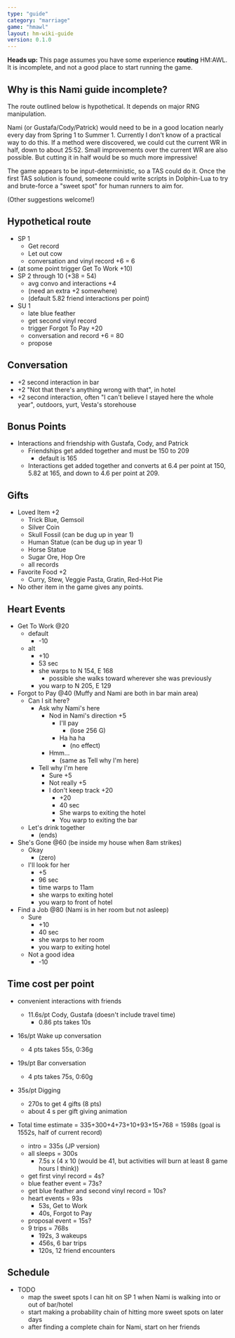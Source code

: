 ```yaml
---
type: "guide"
category: "marriage"
game: "hmawl"
layout: hm-wiki-guide
version: 0.1.0
---
```


**Heads up:** This page assumes you have some experience **routing** HM:AWL. It is incomplete, and not a good place to start running the game.

## Why is this Nami guide incomplete?

The route outlined below is hypothetical. It depends on major RNG manipulation.

Nami (or Gustafa/Cody/Patrick) would need to be in a good location nearly every day from Spring 1 to Summer 1. Currently I don't know of a practical way to do this. If a method were discovered, we could cut the current WR in half, down to about 25:52. Small improvements over the current WR are also possible. But cutting it in half would be so much more impressive!

The game appears to be input-deterministic, so a TAS could do it. Once the first TAS solution is found, someone could write scripts in Dolphin-Lua to try and brute-force a "sweet spot" for human runners to aim for.

(Other suggestions welcome!)

## Hypothetical route

- SP 1
	- Get record
	- Let out cow
	- conversation and vinyl record +6 = 6
- (at some point trigger Get To Work +10)
- SP 2 through 10 (+38 = 54)
	- avg convo and interactions +4
	- (need an extra +2 somewhere)
	- (default 5.82 friend interactions per point)
- SU 1
	- late blue feather
	- get second vinyl record
	- trigger Forgot To Pay +20
	- conversation and record +6 = 80
	- propose

## Conversation
- +2 second interaction in bar
- +2 "Not that there's anything wrong with that", in hotel
- +2 second interaction, often "I can't believe I stayed here the whole year", outdoors, yurt, Vesta's storehouse

## Bonus Points
- Interactions and friendship with Gustafa, Cody, and Patrick
	- Friendships get added together and must be 150 to 209
		- default is 165
	- Interactions get added together and converts at 6.4 per point at 150, 5.82 at 165, and down to 4.6 per point at 209.

## Gifts
- Loved Item +2
	- Trick Blue, Gemsoil
	- Silver Coin
	- Skull Fossil (can be dug up in year 1)
	- Human Statue (can be dug up in year 1)
	- Horse Statue
	- Sugar Ore, Hop Ore
	- all records
- Favorite Food +2
	- Curry, Stew, Veggie Pasta, Gratin, Red-Hot Pie
- No other item in the game gives any points.

## Heart Events

- Get To Work @20
	- default
		- -10
	- alt
		- +10
		- 53 sec
		- she warps to N 154, E 168
			- possible she walks toward wherever she was previously
		- you warp to N 205, E 129
- Forgot to Pay @40 (Muffy and Nami are both in bar main area)
	- Can I sit here?
		- Ask why Nami's here
			- Nod in Nami's direction +5
				- I'll pay
					- (lose 256 G)
				- Ha ha ha
					- (no effect)
			- Hmm…
				- (same as Tell why I'm here)
		- Tell why I'm here
			- Sure +5
			- Not really +5
			- I don't keep track +20
				- +20
				- 40 sec
				- She warps to exiting the hotel
				- You warp to exiting the bar
	- Let's drink together
		- (ends)
- She's Gone @60 (be inside my house when 8am strikes)
	- Okay
		- (zero)
	- I'll look for her
		- +5
		- 96 sec
		- time warps to 11am
		- she warps to exiting hotel
		- you warp to front of hotel
- Find a Job @80 (Nami is in her room but not asleep)
	- Sure
		- +10
		- 40 sec
		- she warps to her room
		- you warp to exiting hotel
	- Not a good idea
		- -10

## Time cost per point

- convenient interactions with friends
	- 11.6s/pt Cody, Gustafa (doesn't include travel time)
		- 0.86 pts takes 10s
- 16s/pt Wake up conversation
	- 4 pts takes 55s, 0:36g
- 19s/pt Bar conversation
	- 4 pts takes 75s, 0:60g
- 35s/pt Digging
	- 270s to get 4 gifts (8 pts)
	- about 4 s per gift giving animation

- Total time estimate = 335+300+4+73+10+93+15+768 = 1598s (goal is 1552s, half of current record)
	- intro = 335s (JP version)
	- all sleeps = 300s
		- 7.5s x (4 x 10 (would be 41, but activities will burn at least 8 game hours I think))
	- get first vinyl record = 4s?
	- blue feather event = 73s?
	- get blue feather and second vinyl record = 10s?
	- heart events = 93s
		- 53s, Get to Work
		- 40s, Forgot to Pay
	- proposal event = 15s?
	- 9 trips = 768s
		- 192s, 3 wakeups
		- 456s, 6 bar trips
		- 120s, 12 friend encounters

## Schedule
- TODO
	- map the sweet spots I can hit on SP 1 when Nami is walking into or out of bar/hotel
	- start making a probability chain of hitting more sweet spots on later days
	- after finding a complete chain for Nami, start on her friends